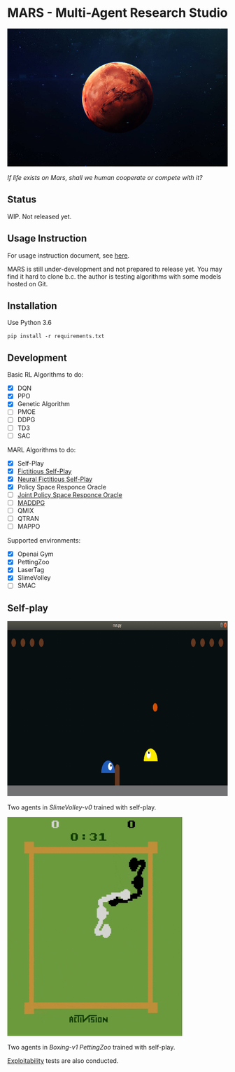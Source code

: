# MARS - Multi-Agent Research Studio
<img src="https://github.com/quantumiracle/MARS/blob/master/img/mars_label.jpg" alt="drawing" width="1000"/>


*If life exists on Mars, shall we human cooperate or compete with it?* 

## Status
WIP. Not released yet.

## Usage Instruction
For usage instruction document, see [here](http://htmlpreview.github.io/?https://github.com/quantumiracle/MARS/blob/master/docs/build/html/index.html). 

MARS is still under-development and not prepared to release yet. You may find it hard to clone b.c. the author is testing algorithms with some models hosted on Git.


## Installation
Use Python 3.6
```
pip install -r requirements.txt
```


## Development
Basic RL Algorithms to do:
- [x] DQN
- [x] PPO
- [x] Genetic Algorithm
- [ ] PMOE
- [ ] DDPG
- [ ] TD3
- [ ] SAC

MARL Algorithms to do:
- [x] Self-Play
- [x] [Fictitious Self-Play](http://proceedings.mlr.press/v37/heinrich15.pdf)
- [x] [Neural Fictitious Self-Play](https://arxiv.org/abs/1603.01121)
- [x] Policy Space Responce Oracle
- [ ] [Joint Policy Space Responce Oracle](http://proceedings.mlr.press/v139/marris21a.html)
- [ ] [MADDPG](https://arxiv.org/abs/1706.02275)
- [ ] QMIX
- [ ] QTRAN
- [ ] MAPPO
<!-- - [x] Nash-DQN
- [x] Nash-DQN-Exploiter -->

Supported environments:
- [x] Openai Gym
- [x] PettingZoo
- [x] LaserTag
- [x] SlimeVolley
- [ ] SMAC

## Self-play
<img src="https://github.com/quantumiracle/MARS/blob/master/img/slimevolley-selfplay.gif" height=400 width=1000 >

Two agents in *SlimeVolley-v0* trained with self-play. 

<img src="https://github.com/quantumiracle/MARS/blob/master/img/boxing-selfplay.gif" height=500 width=400 >

Two agents in *Boxing-v1 PettingZoo* trained with self-play. 

[Exploitability](exploit.md) tests are also conducted.
